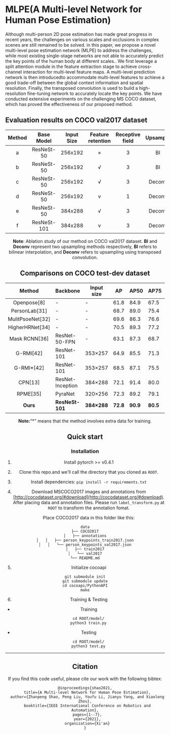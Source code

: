 # MLPE(A Multi-level Network for Human Pose Estimation)

Although multi-person 2D pose estimation has made great progress in recent years, the challenges on various scales and occlusions in complex scenes are still remained to be solved. in this paper, we propose a novel multi-level pose estimation network (MLPE) to address the challenges, while most existing single-stage networks are not able to accurately predict the key points of the human body at different scales.. We first leverage a split attention module in the feature extraction stage to achieve cross-channel interaction for multi-level feature maps. A multi-level prediction network is then introducedto accommodate multi-level features to achieve a good trade-off between the global context information and spatial resolution. Finally, the transposed convolution is used to build a high-resolution fine-tuning network to accurately locate the key points. We have conducted extensive experiments on the challenging MS COCO dataset, which has proved the effectiveness of our proposed method.
## Evaluation results on COCO val2017 dataset
<center>

| Method | Base Model | Input Size | Feature  retention | Receptive field | Upsample | AP | AP medium | AP large |
|:------:|:--------:|:-----:|:-------:|:-------:|:-------:|:-------:|:-------:|:-------:|
| a | ResNeSt-50 | 256x192 | × | 3 | BI | 70.1 | 66.5 | 76.7 |
| b | ResNeSt-50 | 256x192 | √ | 3 |    BI    | 70.2 | 66.6 |   77.1   |
| c | ResNeSt-50 | 256x192 | √ | 3 | Deconv | 70.4 | 66.9 | 77.1 |
| d | ResNeSt-50 | 256x192 | v | 1 | Deconv | 70.2 | 66.7 | 76.8 |
| e | ResNeSt-50 | 384x288 | √ | 3 | Deconv | 72.4 | 68.1 | 79.9 |
| f | ResNeSt-101 | 384x288 | v | 3 | Deconv | 73.7 | 69.7 | 81.0 |


**Note**: Ablation study of our method on COCO val2017 dataset. **BI** and **Deconv** represent two upsampling methods respectively, **BI** refers to bilinear interpolation, and **Deconv** refers to upsampling using transposed convolution.

##  Comparisons on COCO test-dev dataset



|      Method      | Backbone         | Input size  | AP       | AP50     | AP75     | APM      | APL      | AR       |
| :--------------: | ---------------- | ----------- | -------- | -------- | -------- | -------- | -------- | -------- |
|   Openpose[8]    | -                | -           | 61.8     | 84.9     | 67.5     | 57.1     | 68.2     | 66.5     |
|  PersonLab[31]   | -                | -           | 68.7     | 89.0     | 75.4     | 64.1     | 75.5     | 75.4     |
| MulitPsoeNet[32] | -                | -           | 69.6     | 86.3     | 76.6     | 65.0     | 76.3     | 73.5     |
| HigherHRNet[34]  | -                | -           | 70.5     | 89.3     | 77.2     | 66.6     | 75.8     | 74.9     |
|  Mask RCNN[36]   | ResNet-50-FPN    | -           | 63.1     | 87.3     | 68.7     | 57.8     | 71.4     | -        |
|    G-RMI[42]     | ResNet-101       | 353×257     | 64.9     | 85.5     | 71.3     | 62.3     | 70.0     | 69.7     |
|    G-RMI*[42]    | ResNet-101       | 353×257     | 68.5     | 87.1     | 75.5     | 65.8     | 73.3     | 73.3     |
|     CPN[13]      | ResNet-Inception | 384×288     | 72.1     | 91.4     | 80.0     | 68.7     | 77.2     | 78.5     |
|     RPME[35]     | PyraNet          | 320×256     | 72.3     | 89.2     | 79.1     | 68.0     | 78.6     | -        |
|     **Ours**     | **ResNeSt-101**  | **384×288** | **72.8** | **90.9** | **80.5** | **69.1** | **79.3** | **79.2** |

**Note:**“*” means that the method involves extra data for training.

## Quick start
### Installation
 1. Install pytorch >= v0.4.1

 2. Clone this repo.and we'll call the directory that you cloned as ```ROOT```.

 3. Install dependencies:
    ```pip install -r requirements.txt```

 4. Download MSCOCO2017 images and annotations from [http://cocodataset.org/#download](http://cocodataset.org/#download). 
After placing data and annotation files. Please run ```label_transform.py``` at ```ROOT``` to transform the annotation fomat.

    Place COCO2017 data in this folder like this:
```
data
├── COCO2017
│   ├── annotations
│	│	├── person_keypoints_train2017.json
│	│	└── person_keypoints_val2017.json
│   ├── train2017
│   └── val2017
└── README.md
```

 5. Initialize cocoapi
```
git submodule init
git submodule update
cd cocoapi/PythonAPI
make
```

 6. Training & Testing
 - Training
 ```
    cd ROOT/model/
    python3 train.py
 ```
 - Testing
 ```
    cd ROOT/model/
    python3 test.py
 ```
 
 ***
 ## Citation
 If you find this code useful, please cite our work with the following bibtex:
 ```
 @inproceedings{shao2021,
   title={A Multi-level Network for Human Pose Estimation},
   author={Zhanpeng Shao, Peng Liu, Youfu Li, Jianyu Yang, and Xiaolong Zhou},
   booktitle={IEEE International Conference on Robotics and Automation},
   pages={1--7},
   year={2021},
   organization={Xi'an}
 }
 ```

